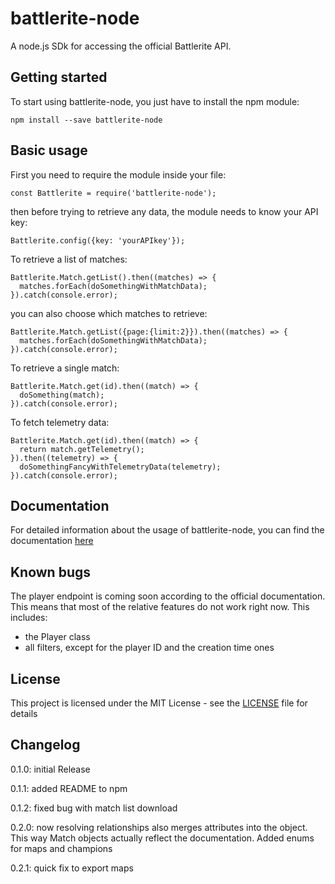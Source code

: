 # battlerite-node
A node.js SDk for accessing the official Battlerite API.
## Getting started
To start using battlerite-node, you just have to install the npm module:
```
npm install --save battlerite-node
```
## Basic usage
First you need to require the module inside your file:
```
const Battlerite = require('battlerite-node');
```
then before trying to retrieve any data, the module needs to know your API key:
```
Battlerite.config({key: 'yourAPIkey'});
```
To retrieve a list of matches:
```
Battlerite.Match.getList().then((matches) => {
  matches.forEach(doSomethingWithMatchData);
}).catch(console.error);
```
you can also choose which matches to retrieve:
```
Battlerite.Match.getList({page:{limit:2}}).then((matches) => {
  matches.forEach(doSomethingWithMatchData);
}).catch(console.error);
```
To retrieve a single match:
```
Battlerite.Match.get(id).then((match) => {
  doSomething(match);
}).catch(console.error);
```
To fetch telemetry data:
```
Battlerite.Match.get(id).then((match) => {
  return match.getTelemetry();
}).then((telemetry) => {
  doSomethingFancyWithTelemetryData(telemetry);
}).catch(console.error);
```
## Documentation
For detailed information about the usage of battlerite-node, you can find the documentation [here](https://sime1.github.io/battlerite-node)
## Known bugs
The player endpoint is coming soon according to the official documentation. This means that most of the relative features do not work right now. This includes:
* the Player class
* all filters, except for the player ID and the creation time ones
## License
This project is licensed under the MIT License - see the [LICENSE](LICENSE) file for details
## Changelog
0.1.0: initial Release

0.1.1: added README to npm

0.1.2: fixed bug with match list download

0.2.0: now resolving relationships also merges attributes into the object. This way Match objects actually reflect the documentation. Added enums for maps and champions

0.2.1: quick fix to export maps
